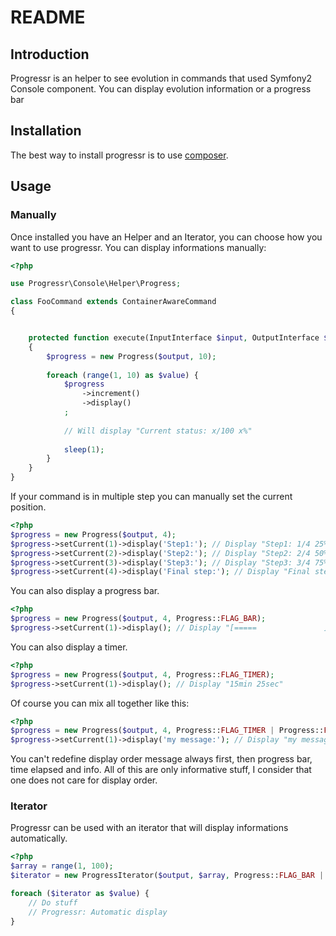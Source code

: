 README
======

Introduction
------------

Progressr is an helper to see evolution in commands that used Symfony2 Console component.
You can display evolution information or a progress bar

Installation
------------

The best way to install progressr is to use [composer][1].

Usage
-----

### Manually
Once installed you have an Helper and an Iterator, you can choose how you want to use progressr. You can display informations manually:


``` php
<?php

use Progressr\Console\Helper\Progress;

class FooCommand extends ContainerAwareCommand
{


    protected function execute(InputInterface $input, OutputInterface $output)
    {
        $progress = new Progress($output, 10);
    
        foreach (range(1, 10) as $value) {
            $progress
                ->increment()
                ->display()
            ;
            
            // Will display "Current status: x/100 x%"
            
            sleep(1);
        }
    }
}
```

If your command is in multiple step you can manually set the current position.

``` php
<?php
$progress = new Progress($output, 4);
$progress->setCurrent(1)->display('Step1:'); // Display "Step1: 1/4 25%"
$progress->setCurrent(2)->display('Step2:'); // Display "Step2: 2/4 50%"
$progress->setCurrent(3)->display('Step3:'); // Display "Step3: 3/4 75%"
$progress->setCurrent(4)->display('Final step:'); // Display "Final step: 4/4 100%" and add new line
```

You can also display a progress bar.

``` php
<?php
$progress = new Progress($output, 4, Progress::FLAG_BAR);
$progress->setCurrent(1)->display(); // Display "[=====               ] 1/4 25%"
```

You can also display a timer.

``` php
<?php
$progress = new Progress($output, 4, Progress::FLAG_TIMER);
$progress->setCurrent(1)->display(); // Display "15min 25sec"
```

Of course you can mix all together like this:

``` php
<?php
$progress = new Progress($output, 4, Progress::FLAG_TIMER | Progress::FLAG_BAR | Progress::FLAG_INFO);
$progress->setCurrent(1)->display('my message:'); // Display "my message: [=====               ] 15min 25sec 1/4 25%"
```

You can't redefine display order message always first, then progress bar, time elapsed and info. All of this are only informative stuff,
I consider that one does not care for display order.

### Iterator
Progressr can be used with an iterator that will display informations automatically.

``` php
<?php
$array = range(1, 100);
$iterator = new ProgressIterator($output, $array, Progress::FLAG_BAR | Progress::FLAG_INFO, 'my message:');

foreach ($iterator as $value) {
    // Do stuff
    // Progressr: Automatic display
}
```


[1]: http://getcomposer.org/
